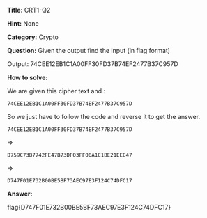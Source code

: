 
**Title:** CRT1-Q2

**Hint:** None

**Category:** Crypto

**Question:**
Given the output find the input (in flag format)

Output: 74CEE12EB1C1A00FF30FD37B74EF2477B37C957D


**How to solve:**

We are given this cipher text and :
``` 
74CEE12EB1C1A00FF30FD37B74EF2477B37C957D
```

So we just have to follow the code and reverse it to get the answer.
```
74CEE12EB1C1A00FF30FD37B74EF2477B37C957D
```
 =>
``` 
D759C73B7742FE47B73DF03FF00A1C1BE21EEC47
```
=>
```
D747F01E732B00BE5BF73AEC97E3F124C74DFC17
```

**Answer:**

flag{D747F01E732B00BE5BF73AEC97E3F124C74DFC17}